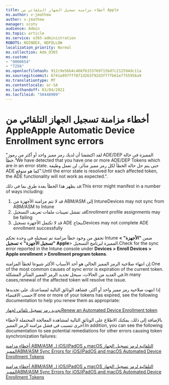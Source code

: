 ```yaml
---
title: أخطاء مزامنة تسجيل الجهاز التلقائي من Apple
ms.author: v-jmathew
author: v-jmathew
manager: scotv
audience: Admin
ms.topic: article
ms.service: o365-administration
ROBOTS: NOINDEX, NOFOLLOW
localization_priority: Normal
ms.collection: Adm_O365
ms.custom:
- "9000654"
- "7256"
ms.openlocfilehash: 912c9e56b4c468fb333769f15bd7c212594dc11a
ms.sourcegitcommit: 6741a997fff871d263f92d3ff7fb61e7755956a9
ms.translationtype: MT
ms.contentlocale: ar-SA
ms.lasthandoff: 03/04/2021
ms.locfileid: "50448909"
---
```

# <a name="apple-automatic-device-enrollment-sync-errors"></a><span data-ttu-id="191ce-102">أخطاء مزامنة تسجيل الجهاز التلقائي من Apple</span><span class="sxs-lookup"><span data-stu-id="191ce-102">Apple Automatic Device Enrollment sync errors</span></span>

<span data-ttu-id="191ce-103">"لقد اكتشفنا أن لديك رمز مميز واحد أو أكثر من رموز ADE/DEP المميزة في حالة خطأ.</span><span class="sxs-lookup"><span data-stu-id="191ce-103">“We have detected that you have one or more ADE/DEP Tokens which are in an error state.</span></span> <span data-ttu-id="191ce-104">حتى يتم حل حالة الخطأ لكل رمز مميز متأثر، لن تعمل وظيفة ADE كما هو متوقع".</span><span class="sxs-lookup"><span data-stu-id="191ce-104">Until the error state is resolved for each affected token, the ADE functionality will not work as expected.”.</span></span>

<span data-ttu-id="191ce-105">قد يظهر هذا الخطأ بعدة طرق بما في ذلك:</span><span class="sxs-lookup"><span data-stu-id="191ce-105">This error might manifest in a number of ways including:</span></span>

1. <span data-ttu-id="191ce-106">قد لا تتم مزامنة الأجهزة من ABM/ASM إلى Intune</span><span class="sxs-lookup"><span data-stu-id="191ce-106">Devices may not sync from ABM/ASM to Intune</span></span>
2. <span data-ttu-id="191ce-107">قد تفشل تعيينات ملفات تعريف التسجيل</span><span class="sxs-lookup"><span data-stu-id="191ce-107">Enrollment profile assignments may be failing</span></span>
3. <span data-ttu-id="191ce-108">قد لا تكتمل الأجهزة تسجيل ADE بنجاح</span><span class="sxs-lookup"><span data-stu-id="191ce-108">Devices may not complete ADE enrollment successfully</span></span>

<span data-ttu-id="191ce-109">تحقق من وجود خطأ مزامنة تم تسجيله في وحدة تحكم Intune ضمن **"الأجهزة" > "تسجيل الأجهزة" > تسجيل Apple**> المميزة لبرنامج التسجيل.</span><span class="sxs-lookup"><span data-stu-id="191ce-109">Check for the sync error reported in the Intune console under **Devices > Enroll Devices > Apple enrollment > Enrollment program tokens**.</span></span>

<span data-ttu-id="191ce-110">إن انتهاء صلاحية الرمز المميز الحالي هو أحد الأسباب الأكثر شيوعا لخطأ المزامنة.</span><span class="sxs-lookup"><span data-stu-id="191ce-110">One of the most common causes of sync error is expiration of the current token.</span></span> <span data-ttu-id="191ce-111">في العديد من الحالات، سيحل تجديد الرمز المميز المتأثر المشكلة.</span><span class="sxs-lookup"><span data-stu-id="191ce-111">In many cases,renewal of the affected token will resolve the issue.</span></span>

<span data-ttu-id="191ce-112">إذا انتهت صلاحية رمز مميز واحد أو أكثر، فشاهد الوثائق التالية لمساعدتك على تجديدها حسب الاقتضاء:</span><span class="sxs-lookup"><span data-stu-id="191ce-112">If one or more of your tokens has expired,  see the following documentation to help you renew them as appropriate:</span></span>

[<span data-ttu-id="191ce-113">تجديد رمز تسجيل تلقائي لجهاز</span><span class="sxs-lookup"><span data-stu-id="191ce-113">Renew an Automated Device Enrollment token</span></span>](https://docs.microsoft.com/mem/intune/enrollment/device-enrollment-program-enroll-ios#renew-an-automated-device-enrollment-token)

<span data-ttu-id="191ce-114">بالإضافة إلى ذلك، يمكنك الاطلاع على الوثائق التالية لمشاهدة المعالجة المحتملة لأخطاء أخرى تتسبب في فشل مزامنة الرمز المميز:</span><span class="sxs-lookup"><span data-stu-id="191ce-114">In addition, you can see the following documentation to see potential remediations for other errors causing token synchronization failures:</span></span>

[<span data-ttu-id="191ce-115">أخطاء مزامنة ABM/ASM ل iOS/iPadOS و macOS التلقائية لرمز تسجيل الجهاز المميز</span><span class="sxs-lookup"><span data-stu-id="191ce-115">ABM/ASM Sync Errors for iOS/iPadOS and macOS Automated Device Enrollment Tokens</span></span>](https://docs.microsoft.com/mem/intune/enrollment/troubleshoot-ios-enrollment-errors#sync-token-errors-between-intune-and-ade-dep)







[<span data-ttu-id="191ce-116">أخطاء مزامنة ABM/ASM ل iOS/iPadOS و macOS التلقائية لرمز تسجيل الجهاز المميز</span><span class="sxs-lookup"><span data-stu-id="191ce-116">ABM/ASM Sync Errors for iOS/iPadOS and macOS Automated Device Enrollment Tokens</span></span>](https://docs.microsoft.com/mem/intune/enrollment/troubleshoot-ios-enrollment-errors#resolutions-when-syncing-tokens-between-intune-and-abmasm-for-automated-device-enrollment)
